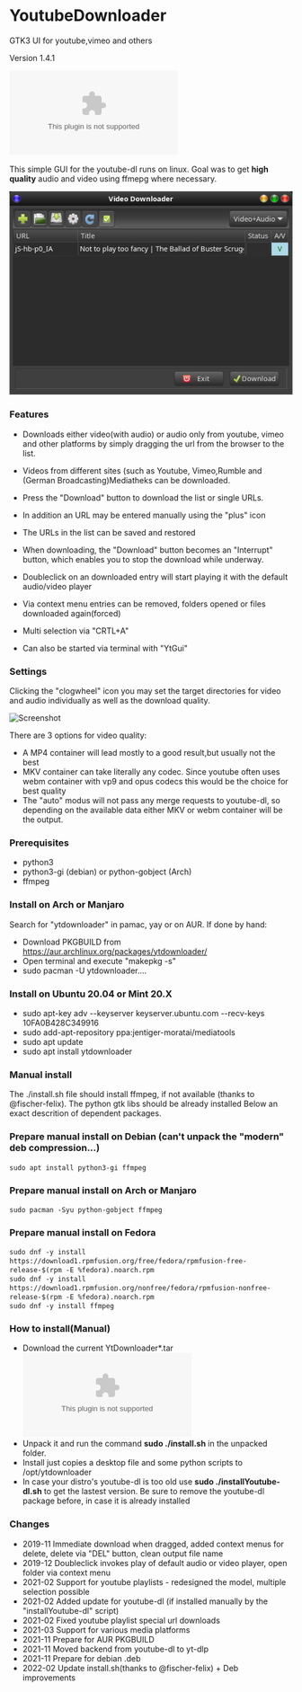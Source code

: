 # YoutubeDownloader
GTK3 UI for youtube,vimeo and others

Version 1.4.1

![Download](https://github.com/kanehekili/YoutubeDownloader/releases/download/1.4.1/YtDownloader1.4.1.tar)

This simple GUI for the youtube-dl runs on linux. Goal was to get **high quality** audio and video using ffmepg where necessary.

![Screenshot](./Yt.png)

### Features
* Downloads either video(with audio) or audio only from youtube, vimeo and other platforms by simply dragging the url from the browser to the list. 

* Videos from different sites (such as Youtube, Vimeo,Rumble and (German Broadcasting)Mediatheks can be downloaded.

* Press the "Download" button to download the list or single URLs.

* In addition an URL may be entered manually using the "plus" icon

* The URLs in the list can be saved and restored

* When downloading, the "Download" button becomes an "Interrupt" button, which enables you to stop the download while underway.

* Doubleclick on an downloaded entry will start playing it with the default audio/video player

* Via context menu entries can be removed, folders opened or files downloaded again(forced)

* Multi selection via "CRTL+A" 

* Can also be started via terminal with "YtGui"

### Settings
Clicking the "clogwheel" icon you may set the target directories for video and audio individually as well as the download quality.

![Screenshot](./YtSettings.png)

There are 3 options for video quality:
* A MP4 container will lead mostly to a good result,but usually not the best
* MKV container can take literally any codec. Since youtube often uses webm container with vp9 and opus codecs this would be the choice for best quality
* The "auto" modus will not pass any merge requests to youtube-dl, so depending on the available data either MKV or webm container will be the output. 

### Prerequisites
  * python3
  * python3-gi (debian) or python-gobject (Arch)
  * ffmpeg


### Install on Arch or Manjaro
Search for "ytdownloader" in pamac, yay or on AUR. If done by hand:
* Download PKGBUILD from https://aur.archlinux.org/packages/ytdownloader/
* Open terminal and execute "makepkg -s"
* sudo pacman -U ytdownloader.... 

### Install on Ubuntu 20.04 or Mint 20.X
* sudo apt-key adv --keyserver keyserver.ubuntu.com --recv-keys 10FA0B428C349916
* sudo add-apt-repository ppa:jentiger-moratai/mediatools
* sudo apt update
* sudo apt install ytdownloader

### Manual install
The ./install.sh file should install ffmpeg, if not available (thanks to @fischer-felix). The python gtk libs should be already installed
Below an exact descrition of dependent packages. 

### Prepare manual install on Debian (can't unpack the "modern" deb compression...)
```
sudo apt install python3-gi ffmpeg
```
### Prepare manual install on Arch or Manjaro
```
sudo pacman -Syu python-gobject ffmpeg
```

### Prepare manual install on Fedora
```
sudo dnf -y install https://download1.rpmfusion.org/free/fedora/rpmfusion-free-release-$(rpm -E %fedora).noarch.rpm
sudo dnf -y install https://download1.rpmfusion.org/nonfree/fedora/rpmfusion-nonfree-release-$(rpm -E %fedora).noarch.rpm
sudo dnf -y install ffmpeg
```

### How to install(Manual)
* Download the current YtDownloader*.tar ![here](https://github.com/kanehekili/YoutubeDownloader/releases/download/1.4.0/YtDownloader1.4.0.tar)
* Unpack it and run the command  **sudo ./install.sh** in the unpacked folder.
* Install just copies a desktop file and some python scripts to /opt/ytdownloader
* In case your distro's youtube-dl is too old use **sudo ./installYoutube-dl.sh** to get the lastest version. Be sure to remove the youtube-dl package before, in case it is already installed



### Changes
 * 2019-11 Immediate download when dragged, added context menus for delete, delete via "DEL" button, clean output file name   
 * 2019-12 Doubleclick invokes play of default audio or video player, open folder via context menu  
 * 2021-02 Support for youtube playlists - redesigned the model, multiple selection possible
 * 2021-02 Added update for youtube-dl (if installed manually by the "installYoutube-dl" script)
 * 2021-02 Fixed youtube playlist special url downloads
 * 2021-03 Support for various media platforms
 * 2021-11 Prepare for AUR PKGBUILD
 * 2021-11 Moved backend from youtube-dl to yt-dlp
 * 2021-11 Prepare for debian .deb 
 * 2022-02 Update install.sh(thanks to @fischer-felix) + Deb improvements
 